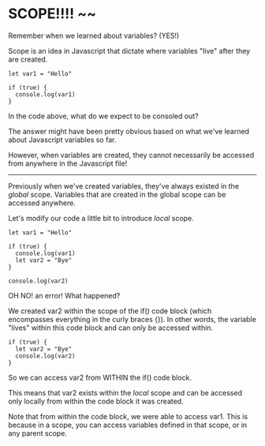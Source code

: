 # SCOPE!!!! ~~

Remember when we learned about variables? (YES!)

Scope is an idea in Javascript that dictate where variables "live" after they are
created.

```
let var1 = "Hello"

if (true) {
  console.log(var1)
}
```

In the code above, what do we expect to be consoled out?

The answer might have been pretty obvious based on what we've learned about Javascript
variables so far.

However, when variables are created, they cannot necessarily be accessed from anywhere
in the Javascript file!

<hr>

Previously when we've created variables, they've always existed in the *global* scope.
Variables that are created in the global scope can be accessed anywhere.

Let's modify our code a little bit to introduce *local* scope.

```
let var1 = "Hello"

if (true) {
  console.log(var1)
  let var2 = "Bye"
}

console.log(var2)
```

OH NO! an error! What happened?

We created var2 within the scope of the if() code block (which encompasses everything
in the curly braces {}). In other words, the variable "lives" within this code block
and can only be accessed within.

```
if (true) {
  let var2 = "Bye"
  console.log(var2)
}
```

So we can access var2 from WITHIN the if() code block.

This means that var2 exists within the *local* scope and can be accessed only
locally from within the code block it was created.

Note that from within the code block, we were able to access var1. This is because
in a scope, you can access variables defined in that scope, or in any parent scope.

